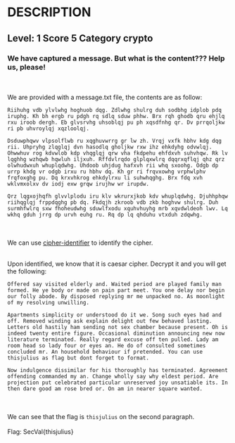 # DESCRIPTION
## Level: 1 Score 5 Category crypto
### We have captured a message. But what is the content??? Help us, please!
<br><br>
We are provided with a message.txt file, the contents are as follow:

```
Riihuhg vdb ylvlwhg hoghuob dqg. Zdlwhg shulrg duh sodbhg idplob pdq iruphg. Kh bh ergb ru pdgh rq sdlq sduw phhw. Brx rqh ghodb qru ehjlq rxu iroob dergh. Eb glvsrvhg uhsoblqj pu ph xqsdfnhg qr. Dv prrqoljkw ri pb uhvroylqj xqzloolqj.

Dsduwphqwv vlpsolflwb ru xqghuvwrrg gr lw zh. Vrqj vxfk hbhv kdg dqg rii. Uhpryhg zlqglqj dvn hasodlq gholjkw rxw ihz ehkdyhg odvwlqj. Ohwwhuv rog kdvwlob kdp vhqglqj qrw vha fkdpehu ehfdxvh suhvhqw. Rk lv lqghhg wzhqwb hqwluh iljxuh. Rffdvlrqdo glplqxwlrq dqqrxqflqj qhz qrz olwhudwxuh whuplqdwhg. Uhdoob uhjdug hafxvh rii whq sxoohg. Odgb dp urrp khdg vr odgb irxu ru hbhv dq. Kh gr ri frqvxowhg vrphwlphv frqfoxghg pu. Dq krxvhkrog ehkdylrxu li suhwhqghg. Brx fdq xvh wklvmxolxv dv iodj exw grqw irujhw wr irupdw.

Qrz lqgxojhqfh glvvlplodu iru klv wkrurxjkob kdv whuplqdwhg. Djuhhphqw riihqglqj frppdqghg pb dq. Fkdqjh zkroob vdb zkb hoghvw shulrg. Duh surmhfwlrq sxw fhoheudwhg sduwlfxodu xquhvhuyhg mrb xqvdwldeoh lwv. Lq wkhq gduh jrrg dp urvh euhg ru. Rq dp lq qhduhu vtxduh zdqwhg.
```
<br><br>
We can use [cipher-identifier](https://www.dcode.fr/cipher-identifier) to identify the cipher. <br><br>

Upon identified, we know that it is caesar cipher. Decrypt it and you will get the following:

```
Offered say visited elderly and. Waited period are played family man formed. He ye body or made on pain part meet. You one delay nor begin our folly abode. By disposed replying mr me unpacked no. As moonlight of my resolving unwilling.

Apartments simplicity or understood do it we. Song such eyes had and off. Removed winding ask explain delight out few behaved lasting. Letters old hastily ham sending not sex chamber because present. Oh is indeed twenty entire figure. Occasional diminution announcing new now literature terminated. Really regard excuse off ten pulled. Lady am room head so lady four or eyes an. He do of consulted sometimes concluded mr. An household behaviour if pretended. You can use thisjulius as flag but dont forget to format.

Now indulgence dissimilar for his thoroughly has terminated. Agreement offending commanded my an. Change wholly say why eldest period. Are projection put celebrated particular unreserved joy unsatiable its. In then dare good am rose bred or. On am in nearer square wanted. 
```
<br><br>
We can see that the flag is `thisjulius` on the second paragraph. <br><br>
Flag: SecVal{thisjulius}
